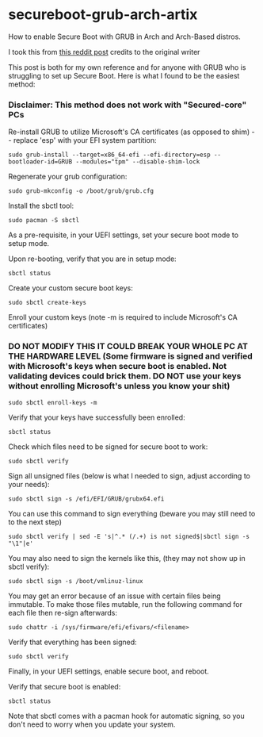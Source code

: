# secureboot-grub-arch-artix
How to enable Secure Boot with GRUB in Arch and Arch-Based distros.

I took this from [this reddit post](https://www.reddit.com/r/archlinux/comments/10pq74e/my_easy_method_for_setting_up_secure_boot_with/) credits to the original writer


This post is both for my own reference and for anyone with GRUB who is struggling to set up Secure Boot. Here is what I found to be the easiest method:

### Disclaimer: This method does not work with "Secured-core" PCs

Re-install GRUB to utilize Microsoft's CA certificates (as opposed to shim) -- replace 'esp' with your EFI system partition:
```
sudo grub-install --target=x86_64-efi --efi-directory=esp --bootloader-id=GRUB --modules="tpm" --disable-shim-lock
```
Regenerate your grub configuration:
```
sudo grub-mkconfig -o /boot/grub/grub.cfg
```
Install the sbctl tool:
```
sudo pacman -S sbctl
```
As a pre-requisite, in your UEFI settings, set your secure boot mode to setup mode.

Upon re-booting, verify that you are in setup mode:
```
sbctl status
```
Create your custom secure boot keys:
```
sudo sbctl create-keys
```
Enroll your custom keys (note -m is required to include Microsoft's CA certificates)
### DO NOT MODIFY THIS IT COULD BREAK YOUR WHOLE PC AT THE HARDWARE LEVEL (Some firmware is signed and verified with Microsoft's keys when secure boot is enabled. Not validating devices could brick them. DO NOT use your keys without enrolling Microsoft's unless you know your shit)

```
sudo sbctl enroll-keys -m
```
Verify that your keys have successfully been enrolled:
```
sbctl status
``` 
Check which files need to be signed for secure boot to work:
```
sudo sbctl verify
```
Sign all unsigned files (below is what I needed to sign, adjust according to your needs):
```
sudo sbctl sign -s /efi/EFI/GRUB/grubx64.efi
```
You can use this command to sign everything (beware you may still need to to the next step)
```
sudo sbctl verify | sed -E 's|^.* (/.+) is not signed$|sbctl sign -s "\1"|e'

```

You may also need to sign the kernels like this, (they may not show up in sbctl verify):
```
sudo sbctl sign -s /boot/vmlinuz-linux
```
You may get an error because of an issue with certain files being immutable. To make those files mutable, run the following command for each file then re-sign afterwards:
```
sudo chattr -i /sys/firmware/efi/efivars/<filename>
```
Verify that everything has been signed:
```
sudo sbctl verify
```
Finally, in your UEFI settings, enable secure boot, and reboot.

Verify that secure boot is enabled:
```
sbctl status
```
Note that sbctl comes with a pacman hook for automatic signing, so you don't need to worry when you update your system.
